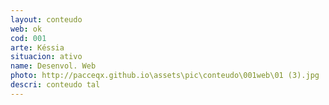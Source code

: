 ```yaml
---
layout: conteudo
web: ok
cod: 001
arte: Késsia
situacion: ativo
name: Desenvol. Web
photo: http://pacceqx.github.io\assets\pic\conteudo\001web\01 (3).jpg
descri: conteudo tal
---
```


